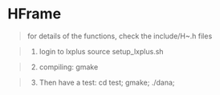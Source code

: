 # HFrame

> for details of the functions, check the include/H~.h files


> 1) login to lxplus
> source setup_lxplus.sh

> 2) compiling:
> gmake


> 3) Then have a test:
>  cd test;
>  gmake;
>  ./dana;

